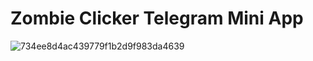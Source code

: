 # Zombie Clicker Telegram Mini App

![734ee8d4ac439779f1b2d9f983da4639](https://github.com/user-attachments/assets/3f935d24-02db-4e9f-9cdb-78a006de793d)

